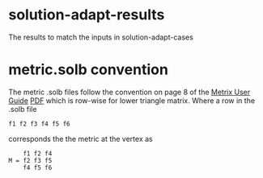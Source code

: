 # solution-adapt-results
The results to match the inputs in solution-adapt-cases

# metric.solb convention


The metric .solb files follow the convention on page 8 of
the [Metrix User Guide](https://hal.inria.fr/inria-00363007/)
[PDF](https://hal.inria.fr/inria-00363007/document)
which is row-wise for lower triangle matrix. Where a row in
the .solb file
```
f1 f2 f3 f4 f5 f6
```
corresponds the the metric at the vertex as
```
    f1 f2 f4
M = f2 f3 f5
    f4 f5 f6
```